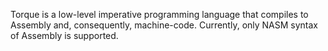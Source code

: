 Torque is a low-level imperative programming language that compiles to Assembly and, consequently, machine-code. Currently, only NASM syntax of Assembly is supported.